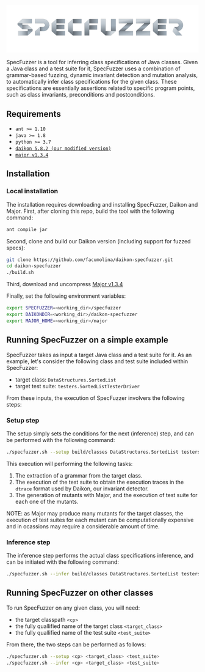 ![SpecFuzzer Logo](https://github.com/facumolina/specfuzzer/blob/master/img/specfuzzer-logo.png "SpecFuzzer Logo")

SpecFuzzer is a tool for inferring class specifications of Java classes. Given a Java class and a test suite for it, SpecFuzzer uses a combination of grammar-based fuzzing, dynamic invariant detection and mutation analysis, to automatically infer class specifications for the given class. These specifications are essentially assertions related to specific program points, such as class invariants, preconditions and postconditions.  

## Requirements

* `ant >= 1.10`
* `java >= 1.8`
* `python >= 3.7`
* [`daikon 5.8.2 (our modified version)`](https://github.com/facumolina/daikon-specfuzzer)
* [`major v1.3.4`](https://mutation-testing.org/)

## Installation

### Local installation

The installation requires downloading and installing SpecFuzzer, Daikon and Major. First, after cloning this repo, build the tool with the following command:
```bash
ant compile jar
```
Second, clone and build our Daikon version (including support for fuzzed specs):  
```bash
git clone https://github.com/facumolina/daikon-specfuzzer.git
cd daikon-specfuzzer
./build.sh
```
Third, download and uncompress [Major v1.3.4](https://mutation-testing.org/downloads/files/major-1.3.4_jre7.zip)

Finally, set the following environment variables:
```bash
export SPECFUZZER=<working_dir>/specfuzzer
export DAIKONDIR=<working_dir>/daikon-specfuzzer
export MAJOR_HOME=<working_dir>/major
```

## Running SpecFuzzer on a simple example

SpecFuzzer takes as input a target Java class and a test suite for it. As an example, let's consider the following class and test suite included within SpecFuzzer:
* target class: ```DataStructures.SortedList```
* target test suite: ```testers.SortedListTesterDriver```

From these inputs, the execution of SpecFuzzer involvers the following steps:

### Setup step

The setup simply sets the conditions for the next (inference) step, and can be performed with the following command:
```bash
./specfuzzer.sh --setup build/classes DataStructures.SortedList testers.SortedListTesterDriver
```
This execution will performing the following tasks:

1. The extraction of a grammar from the target class. 
2. The execution of the test suite to obtain the execution traces in the ```dtrace``` format used by Daikon, our invariant detector.
3. The generation of mutants with Major, and the execution of test suite for each one of the mutants. 

NOTE: as Major may produce many mutants for the target classes, the execution of test suites for each mutant can be computationally expensive and in ocassions may require a considerable amount of time. 

### Inference step

The inference step performs the actual class specifications inference, and can be initiated with the following command:
```bash
./specfuzzer.sh --infer build/classes DataStructures.SortedList testers.SortedListTesterDriver
```

## Running SpecFuzzer on other classes

To run SpecFuzzer on any given class, you will need:
* the target classpath ```<cp>```
* the fully quallified name of the target class ```<target_class>```
* the fully quallified name of the test suite ```<test_suite>```

From there, the two steps can be performed as follows:

```bash
./specfuzzer.sh --setup <cp> <target_class> <test_suite>
./specfuzzer.sh --infer <cp> <target_class> <test_suite>
```

<!---

## Other useful commands

### Alloy Parser Generation

`java -jar lib/antlr-4.7.1-complete.jar -package antlr -o src/main/ antlr/AlloyExprGrammar.g4`

### Grammar Generation

Extracting a Grammar from class:

`java -cp dest/jar/FuzzSpecs.jar:lib/* grammar.GrammarExtractor DataStructures.List`

Fuzzing Specifications

`java -cp dest/jar/FuzzSpecs.jar:lib/* fuzzer.BasicFuzzer grammars/ListGrammar.json`

### Running Daikon with the Fuzzing support

Run DynComp to perform dynamic comparability:

`java -cp build/classes/:lib/daikon.jar daikon.DynComp testers.ListTesterDriver --output-dir=daikon-outputs`

Run Chicory front-end to produce the dtrace file from the tester class:

`java -cp build/classes/:lib/daikon.jar daikon.Chicory --output-dir=daikon-outputs/ --comparability-file=daikon-outputs/ListTesterDriver.decls-DynComp --ppt-omit-pattern='ListTester.*' testers.ListTesterDriver daikon-outputs/ListTesterDriver-objects.xml`

Run Daikon including Fuzzed Invariants:

`java -cp "build/classes/:lib/*" daikon.Daikon --grammar-to-fuzz grammars/ListGrammar.json --fuzzed-invariants 10 --serialiazed-objects daikon-outputs/ListTesterDriver-objects.xml daikon-outputs/ListTesterDriver.dtrace.gz`

Check Daikon inferred invariants:

`java -cp build/classes/:lib/* daikon.tools.InvariantChecker --conf --serialiazed-objects daikon-outputs/ListTesterDriver-objects.xml ListTesterDriver.inv.gz daikon-outputs/ListTesterDriver.dtrace.gz`

-->

